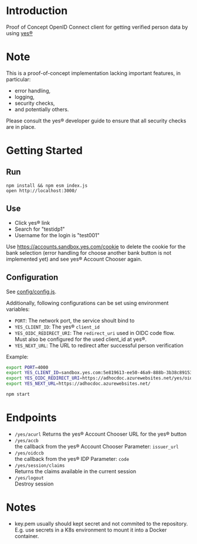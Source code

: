 # Introduction 
Proof of Concept OpenID Connect client for getting verified person data by using [yes®](https://www.yes.com) 

# Note

This is a proof-of-concept implementation lacking important features, in particular:

* error handling,
* logging,
* security checks,
* and potentially others.

Please consult the yes® developer guide to ensure that all security checks are in place.

# Getting Started

## Run

```
npm install && npm esm index.js
open http://localhost:3000/
```

## Use

* Click yes® link
* Search for "testidp1"
* Username for the login is "test001"

Use https://accounts.sandbox.yes.com/cookie to delete the cookie for the bank selection (error handling for choose another bank button is not implemented yet) and see yes® Account Chooser again.

## Configuration

See [config/config.js](config/config.js).

Additionally, following configurations can be set using environment variables:

* `PORT`: The network port, the service shoult bind to
* `YES_CLIENT_ID`: The yes® `client_id`
* `YES_OIDC_REDIRECT_URI`: The `redirect_uri` used in OIDC code flow.  
Must also be configured for the used client_id at yes®.
* `YES_NEXT_URL`: The URL to redirect after successful person verification

Example:

```bash
export PORT=4000
export YES_CLIENT_ID=sandbox.yes.com:5e819613-ee50-46a9-888b-3b38c89153e6
export YES_OIDC_REDIRECT_URI=https://adhocdoc.azurewebsites.net/yes/oidccb
export YES_NEXT_URL=https://adhocdoc.azurewebsites.net/

npm start
```

# Endpoints

* `/yes/acurl` 
Returns the yes® Account Chooser URL for the yes® button
* `/yes/accb`  
the callback from the yes® Account Chooser
Parameter: `issuer_url`
* `/yes/oidccb`  
the callback from the yes® IDP
Parameter: `code`
* `/yes/session/claims`  
Returns the claims available in the current session
* `/yes/logout`  
Destroy session

# Notes

* key.pem usually should kept secret and not commited to the repository. E.g. use secrets in a K8s environment to mount it into a Docker container. 
